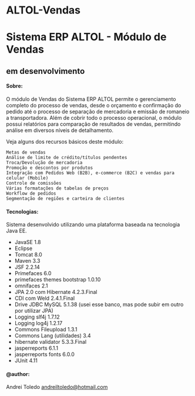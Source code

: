 # ALTOL-Vendas
# Sistema ERP ALTOL - Módulo de Vendas
## em desenvolvimento

#### Sobre:

O módulo de Vendas do Sistema ERP ALTOL permite o gerenciamento completo do processo de vendas, desde o orçamento e confirmação do pedido até o processo de separação de mercadoria e emissão de romaneio a transportadora. Além de cobrir todo o processo operacional, o módulo possui relatórios para comparação de resultados de vendas, permitindo análise em diversos níveis de detalhamento. 

Veja alguns dos recursos básicos deste módulo:

    Metas de vendas
    Análise de limite de crédito/títulos pendentes
    Troca/Devolução de mercadoria
    Promoção e descontos por produtos
    Integração com Pedidos Web (B2B), e-commerce (B2C) e vendas para celular (Mobile)
    Controle de comissões
    Várias formatações de tabelas de preços
    Workflow de pedidos
    Segmentação de regiões e carteira de clientes

#### Tecnologias:
Sistema desenvolvido utilizando uma plataforma baseada na tecnologia Java EE.

- JavaSE 1.8
- Eclipse
- Tomcat 8.0
- Maven 3.3
- JSF 2.2.14 
- Primefaces 6.0
- primefaces themes bootstrap 1.0.10
- omnifaces 2.1
- JPA 2.0 com Hibernate 4.2.3.Final
- CDI com Weld 2.4.1.Final
- Drive JDBC MySQL 5.1.38 (usei esse banco, mas pode subir em outro por utilizar JPA)
- Logging slf4j 1.7.12
- Logging log4j 1.2.17
- Commons Fileupload 1.3.1
- Commons Lang (utilidades) 3.4
- hibernate validator 5.3.3.Final
- jasperreports 6.1.1
- jasperreports fonts 6.0.0
- JUnit 4.11

#### @author:
Andrei Toledo
andreiltoledo@hotmail.com

